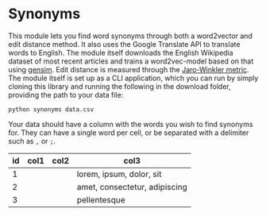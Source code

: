 # Synonyms
This module lets you find word synonyms through both a word2vector and edit distance method. It also uses the Google Translate API to translate words to English. The module itself downloads the English Wikipedia dataset of most recent articles and trains a word2vec-model based on that using [gensim](https://pypi.org/project/gensim/). Edit distance is measured through the [Jaro-Winkler metric](https://en.wikipedia.org/wiki/Jaro%E2%80%93Winkler_distance). The module itself is set up as a CLI application, which you can run by simply cloning this library and running the following in the download folder, providing the path to your data file:

`python synonyms data.csv`

Your data should have a column with the words you wish to find synonyms for. They can have a single word per cell, or be separated with a delimiter such as `,` or `;`.

| id | col1 | col2 | col3                          |
|----|------|------|-------------------------------|
| 1  |      |      | lorem, ipsum, dolor, sit      |
| 2  |      |      | amet, consectetur, adipiscing |
| 3  |      |      | pellentesque                  |



